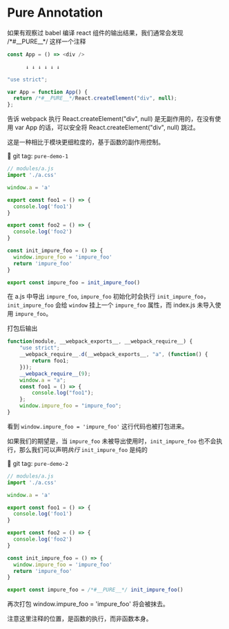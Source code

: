 # Pure Annotation

如果有观察过 babel 编译 react 组件的输出结果，我们通常会发现 /\*#\_\_PURE\_\_\*/ 这样一个注释

```ts
const App = () => <div />

      ↓ ↓ ↓ ↓ ↓ ↓

"use strict";

var App = function App() {
  return /*#__PURE__*/React.createElement("div", null);
};
```

告诉 webpack 执行 React.createElement("div", null) 是无副作用的，在没有使用 var App 的话，可以安全将 React.createElement("div", null) 跳过。

这是一种相比于模块更细粒度的，基于函数的副作用控制。

:bookmark: git tag: `pure-demo-1`

```js
// modules/a.js
import './a.css'

window.a = 'a'

export const foo1 = () => {
  console.log('foo1')
}

export const foo2 = () => {
  console.log('foo2')
}

const init_impure_foo = () => {
  window.impure_foo = 'impure_foo'
  return 'impure_foo'
}

export const impure_foo = init_impure_foo()
```

在 a.js 中导出 `impure_foo`, `impure_foo` 初始化时会执行 `init_impure_foo`，`init_impure_foo` 会给 `window` 挂上一个 `impure_foo` 属性，而 index.js 未导入使用 `impure_foo`。

打包后输出

```js
function(module, __webpack_exports__, __webpack_require__) {
    "use strict";
    __webpack_require__.d(__webpack_exports__, "a", (function() {
        return foo1;
    }));
    __webpack_require__(9);
    window.a = "a";
    const foo1 = () => {
        console.log("foo1");
    };
    window.impure_foo = "impure_foo";
}
```
看到 `window.impure_foo = 'impure_foo'` 这行代码也被打包进来。

如果我们的期望是，当 `impure_foo` 未被导出使用时，`init_impure_foo` 也不会执行，那么我们可以声明*执行* `init_impure_foo` 是纯的

:bookmark: git tag: `pure-demo-2`

```js
// modules/a.js
import './a.css'

window.a = 'a'

export const foo1 = () => {
  console.log('foo1')
}

export const foo2 = () => {
  console.log('foo2')
}

const init_impure_foo = () => {
  window.impure_foo = 'impure_foo'
  return 'impure_foo'
}

export const impure_foo = /*#__PURE__*/ init_impure_foo()
```

再次打包 window.impure_foo = 'impure_foo' 将会被抹去。

注意这里注释的位置，是函数的执行，而非函数本身。
